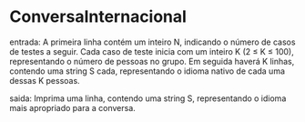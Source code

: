 # ConversaInternacional
entrada:
A primeira linha contém um inteiro N, indicando o número de casos de testes a seguir.
Cada caso de teste inicia com um inteiro K (2 ≤ K ≤ 100), representando o número de pessoas no grupo. 
Em seguida haverá K linhas, contendo uma string S cada, representando o idioma nativo de cada uma dessas K pessoas.

saida:
Imprima uma linha, contendo uma string S, representando o idioma mais apropriado para a conversa.

